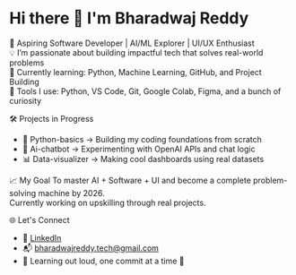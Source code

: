 # Hi there 👋 I'm Bharadwaj Reddy

🚀 Aspiring Software Developer | AI/ML Explorer | UI/UX Enthusiast  
💡 I’m passionate about building impactful tech that solves real-world problems  
🌱 Currently learning: Python, Machine Learning, GitHub, and Project Building  
🔧 Tools I use: Python, VS Code, Git, Google Colab, Figma, and a bunch of curiosity

 
🛠️ Projects in Progress
- 🚧 Python-basics  → Building my coding foundations from scratch  
- 🤖 Ai-chatbot → Experimenting with OpenAI APIs and chat logic  
- 📊 Data-visualizer → Making cool dashboards using real datasets  

📈 My Goal
To master AI + Software + UI and become a complete problem-solving machine by 2026.  
Currently working on upskilling through real projects.

🌐 Let's Connect
- 💼 [LinkedIn](https://www.linkedin.com/in/bharadwajredyk/) 
- 📬 bharadwajreddy.tech@gmail.com 
- 🧠 Learning out loud, one commit at a time 🚀
